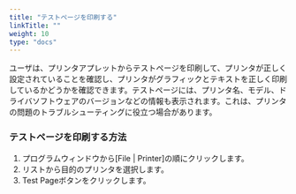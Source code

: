 ```yaml
---
title: "テストページを印刷する"
linkTitle: ""
weight: 10
type: "docs"
---
```


ユーザは、プリンタアプレットからテストページを印刷して、プリンタが正しく設定されていることを確認し、プリンタがグラフィックとテキストを正しく印刷しているかどうかを確認できます。テストページには、プリンタ名、モデル、ドライバソフトウェアのバージョンなどの情報も表示されます。これは、プリンタの問題のトラブルシューティングに役立つ場合があります。

### テストページを印刷する方法

1. プログラムウィンドウから[File | Printer]の順にクリックします。
2. リストから目的のプリンタを選択します。
3. Test Pageボタンをクリックします。
